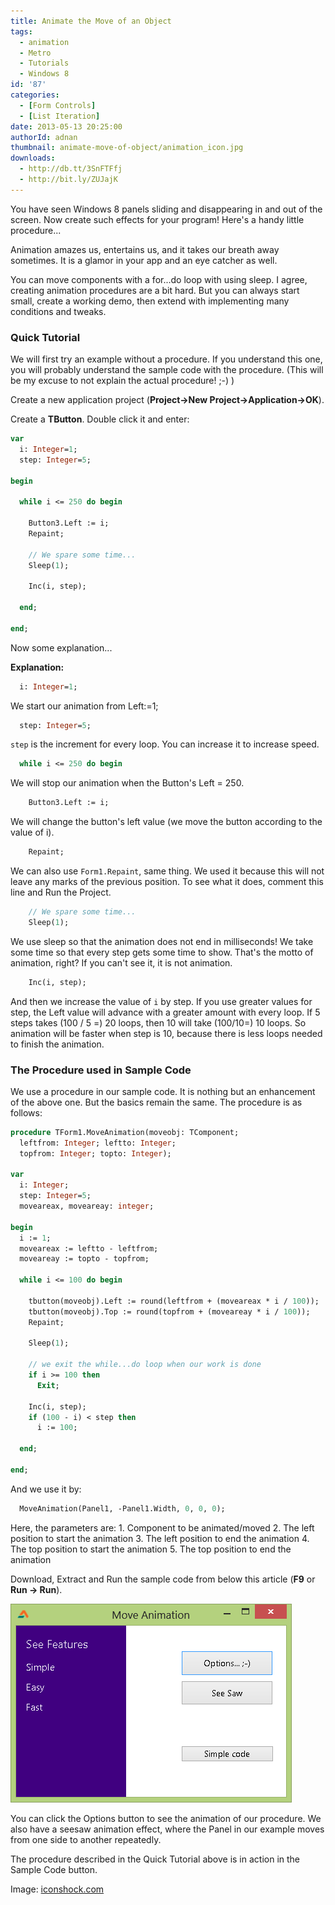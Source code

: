```yaml
---
title: Animate the Move of an Object
tags:
  - animation
  - Metro
  - Tutorials
  - Windows 8
id: '87'
categories:
  - [Form Controls]
  - [List Iteration]
date: 2013-05-13 20:25:00
authorId: adnan
thumbnail: animate-move-of-object/animation_icon.jpg
downloads:
  - http://db.tt/3SnFTFfj
  - http://bit.ly/ZUJajK
---
```


You have seen Windows 8 panels sliding and disappearing in and out of the screen. Now create such effects for your program! Here's a handy little procedure...
<!-- more -->


Animation amazes us, entertains us, and it takes our breath away sometimes. It is a glamor in your app and an eye catcher as well.

You can move components with a for...do loop with using sleep. I agree, creating animation procedures are a bit hard. But you can always start small, create a working demo, then extend with implementing many conditions and tweaks.


### Quick Tutorial

We will first try an example without a procedure. If you understand this one, you will probably understand the sample code with the procedure. (This will be my excuse to not explain the actual procedure! ;-) )

Create a new application project (**Project->New Project->Application->OK**).

Create a **TButton**. Double click it and enter:

```pascal
var
  i: Integer=1;
  step: Integer=5;

begin

  while i <= 250 do begin

    Button3.Left := i;
    Repaint;

    // We spare some time...
    Sleep(1);

    Inc(i, step);

  end;

end;
```

Now some explanation...

**Explanation:**

```pascal
  i: Integer=1;
```

We start our animation from Left:=1;

```pascal
  step: Integer=5;
```

`step` is the increment for every loop. You can increase it to increase speed.

```pascal
  while i <= 250 do begin
```

We will stop our animation when the Button's Left = 250.

```pascal
    Button3.Left := i;
```

We will change the button's left value (we move the button according to the value of i).

```pascal
    Repaint;
```

We can also use `Form1.Repaint`, same thing. We used it because this will not leave any marks of the previous position. To see what it does, comment this line and Run the Project.

```pascal
    // We spare some time...
    Sleep(1);
```

We use sleep so that the animation does not end in milliseconds! We take some time so that every step gets some time to show. That's the motto of animation, right? If you can't see it, it is not animation.

```pascal
    Inc(i, step);
```

And then we increase the value of `i` by step. If you use greater values for step, the Left value will advance with a greater amount with every loop. If 5 steps takes (100 / 5 =) 20 loops, then 10 will take (100/10=) 10 loops. So animation will be faster when step is 10, because there is less loops needed to finish the animation.


### The Procedure used in Sample Code

We use a procedure in our sample code. It is nothing but an enhancement of the above one. But the basics remain the same. The procedure is as follows:

```pascal
procedure TForm1.MoveAnimation(moveobj: TComponent;
  leftfrom: Integer; leftto: Integer;
  topfrom: Integer; topto: Integer);

var
  i: Integer;
  step: Integer=5;
  moveareax, moveareay: integer;

begin
  i := 1;
  moveareax := leftto - leftfrom;
  moveareay := topto - topfrom;

  while i <= 100 do begin

    tbutton(moveobj).Left := round(leftfrom + (moveareax * i / 100));
    tbutton(moveobj).Top := round(topfrom + (moveareay * i / 100));
    Repaint;

    Sleep(1);

    // we exit the while...do loop when our work is done
    if i >= 100 then
      Exit;

    Inc(i, step);
    if (100 - i) < step then
      i := 100;

  end;

end;
```

And we use it by:

```pascal
  MoveAnimation(Panel1, -Panel1.Width, 0, 0, 0);
```

Here, the parameters are:
1\. Component to be animated/moved
2\. The left position to start the animation
3\. The left position to end the animation
4\. The top position to start the animation
5\. The top position to end the animation

Download, Extract and Run the sample code from below this article (**F9** or **Run -> Run**).


![Component Move Animation in Lazarus](animate-move-of-object/form-component-animation.gif "Component Move Animation in Lazarus")


You can click the Options button to see the animation of our procedure. We also have a seesaw animation effect, where the Panel in our example moves from one side to another repeatedly.

The procedure described in the Quick Tutorial above is in action in the Sample Code button.


Image: [iconshock.com](http://www.iconshock.com/img_jpg/STROKE/graphics/jpg/128/animation_icon.jpg)
